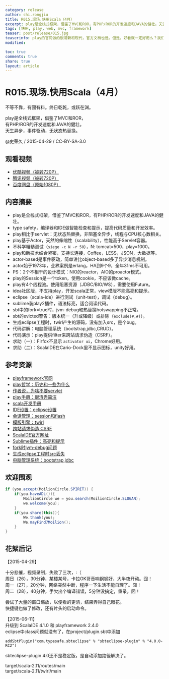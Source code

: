 ```yaml
---
category: release
author: shi.rongjiu
title: R015.现场.快用Scala（4月）
excerpt: play是全栈式框架，借鉴了MVC和ROR，有PHP/ROR的开发速度和JAVA的健壮。天生异步，事件驱动，无状态热替换。
tags: [快用, play, web, mvc, framework]
teaser: post/release/015.jpg
teaserinfo: play的官网做的很清新和现代，官方文档也是。但是，好看就一定好用么？我们一起来见证。
modified: 

toc: true
comments: true
share: true
layout: article
---
```


# R015.现场.快用Scala（4月）

不等不靠，有囧有料。终日乾乾，或跃在渊。  

play是全栈式框架，借鉴了MVC和ROR，  
有PHP/ROR的开发速度和JAVA的健壮。  
天生异步，事件驱动，无状态热替换。  

@史荣久 / 2015-04-29 / CC-BY-SA-3.0  

## 观看视频

  * [优酷视频（被转720P）](http://v.youku.com/v_show/id_XOTQ0MTc2MjIw.html)
  * [腾讯视频（被转720P）](http://v.qq.com/x/page/z0153tmqaet.html)
  * [百度网盘（原始1080P）](http://pan.baidu.com/s/1cD50o2)


## 内容摘要

  * play是全栈式框架，借鉴了MVC和ROR，有PHP/ROR的开发速度和JAVA的健壮。
  * type safety，编译器和IDE做智能检查和提示，提高代码质量和开发效率。
  * play相比于servlet：无状态热替换，非阻塞全异步，线程与CPU核心数相关。
  * play基于Actor，天然的伸缩性（scalability），性能高于Servlet容器。
  * 不科学粗糙测试（`siege -c N -r 50`），N: tomcat=500，play=1000。
  * play和新技术结合紧密，支持长连接，Coffee，LESS，JSON，大数据等。
  * actor-based是事件驱动，简单讲比object-based多了异步消息机制。
  * actor始于1973年，业界案例是erlang，HA到9个9，全年31ms不可用。
  * PS：2个不相干的设计模式：NIO的reactor，AIO的proactor模式。
  * play的Session是一个token，使用cookie，不应该做cache。
  * play有4个线程池。使用阻塞资源（JDBC/BIO/WS），需要使用Future。
  * idea社区版，不支持play，开发scala正常，view模版不能高亮和提示。
  * eclipse（scala-ide）进行测试（unit-test），调试（debug）。
  * sublime装play2插件，语法标亮，适合阅读代码。
  * sbt中的fork=true时，jvm-debug和热替换hotswapping不正常。
  * sbt的evicted警告：版本统一（升或降级）或排除（`exclude(#,#)`）。
  * 生成eclipse工程时，twirl产生的源码，没有加入src，是个bug。
  * 代码讲解：电脑管理系统（bootstrap,jdbc,CRUD）。
  * 代码演示：play提供filter来跨站请求伪造（CSRF）。
  * 求助（一）：Firfox不显示 `activator ui`，Chrome好用。
  * 求助（二）：ScalaIDE在Cario-Dock里不显示图标，unity好用。


## 参考资源

  * [playframework官网](http://playframework.com/)
  * [play哲学：历史和一些为什么](https://playframework.com/documentation/2.3.x/Philosophy)
  * [作者说，为啥不要servlet](http://guillaumebort.tumblr.com/post/558830013/)
  * [play手册：很清秀简洁](https://playframework.com/documentation/2.3.x/Home)
  * [scala开发手册](https://playframework.com/documentation/2.3.x/ScalaHome)
  * [IDE设置：eclipse设置](https://playframework.com/documentation/2.3.x/IDE)
  * [会话管理：session和flash](https://playframework.com/documentation/2.3.x/ScalaSessionFlash)
  * [模版引擎：twirl](https://playframework.com/documentation/2.3.x/ScalaTemplates)
  * [跨站请求伪造 CSRF](https://playframework.com/documentation/2.3.x/ScalaCsrf)
  * [ScalaIDE官方网址](http://scala-ide.org/)
  * [Sublime插件：高亮和提示](https://packagecontrol.io/packages/Play%202.0)
  * [fork时jvm-debug问题](http://stackoverflow.com/questions/28884993)
  * [生成eclipse工程时src丢失](http://stackoverflow.com/questions/28104968)
  * [电脑管理系统：bootstrap,jdbc](https://github.com/typesafehub/activator-computer-database-scala)

## 欢迎围观

``` java
if (you.accept(MoilionCircle.SPIRIT)) {
    if(you.haveADL()){
        MoilionCircle we = you.search(MoilionCircle.SLOGAN);
        we.welcome(you);
    }
    if(you.share(this)){
        We.thank(you);
        We.mayFind7Moilion();
    }
}
```

## 花絮后记

【2015-04-29】  

十分悲催，视频录制，失败了三次，:（  
周日（26），30分钟，某楼某号，卡拉OK哥音响钢钢好，大半夜开动。囧！  
周一（27），20分钟，网络突然中断，程序一下生活不能自理了。囧！  
周二（28），40分钟，手欠出个编译错误，5分钟没搞定，重录。囧！

尝试了大量的窗口缩放，以便看的更清，结果弄得自己眼花。  
快捷键也做了修改，还有片头的启动命令。

【2015-06-11】  
升级到 ScalaIDE 4.1.0 和 playframework 2.4.0  
eclipse中class问题就没有了，在project/plugin.sbt中添加

`addSbtPlugin("com.typesafe.sbteclipse" % "sbteclipse-plugin" % "4.0.0-RC2")`

sbteclipse-plugin 4.0还不是稳定版，是自动添加路径解决了。  

target/scala-2.11/routes/main  
target/scala-2.11/twirl/main  
